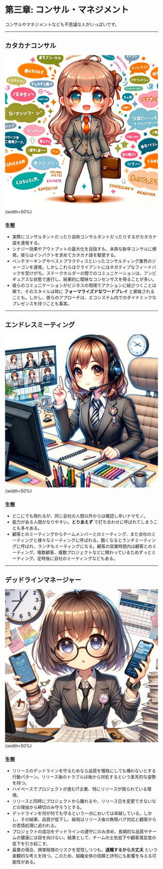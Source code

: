# 第三章: コンサル・マネジメント

コンサルやマネジメントなども不思議な人がいっぱいです。

<hr class="page-wrap" />

## カタカナコンサル

![カタカナコンサル](./images/03/katakana.png){width=50%}

### 生態

- 実際にコンサルタントだったり自称コンサルタントだったりするがカタカナ語を連発する。
- シナジー効果やアウトプットの最大化を目指すも、未熟な新卒コンサルに頻発。彼らはインパクトを求めてカタカナ語を駆使する。
- ベンチマーキングやベストプラクティスといったコンサルティング業界のジャーゴンを連発。しかしこれらはクライアントにはネガティブなフィードバックを受けがち。ステークホルダーの間でのコミュニケーションは、アンビギュアスな状態で進行し、結果的に曖昧なコンセンサスを得ることが多い。
- 彼らのコミュニケーションがビジネスの現場でアクションに結びつくことは稀で、そのスタイルは時に **フォーマライズドなワードプレイ** と揶揄されることも。しかし、彼らのアプローチは、エコシステム内でのダイナミックなプレゼンスを持つことも事実。

<hr class="page-wrap" />

## エンドレスミーティング

![エンドレスミーティング](./images/03/endless_mtg.png){width=50%}

### 生態

- どこにでも現れるが、同じ会社の人間以外からは確認し辛いナマモノ。
- 能力がある人間がなりやすい。**とりあえず** で打ち合わせに呼ばれてしまうことも多々ある。
- 顧客とのミーティングからチームメンバーとのミーティング、また会社のミーティングと様々なミーティングに呼ばれる。酷くなるとランチミーティングに呼ばれ、ランチもミーティングになる。顧客の営業時間内は顧客とのミーティング。複数顧客、複数プロジェクトなどに関わっているためずっとミーティング。定時後に自社のミーティングなどもある。

<hr class="page-wrap" />

## デッドラインマネージャー

![デッドラインマネージャー](./images/03/dead_line_mg.png){width=50%}

### 生態

- リリースのデッドラインを守るためなら品質を犠牲にしても構わないとする行動パターン。リリース後のトラブルは後から対処するという楽天的な姿勢を持つ。
- ハイペースでプロジェクトが進むIT企業、特にリソースが限られている環境。
- リリースと同時にプロジェクトから離れるや、リリース日を変更できないなどの理由から締切のみ守ろうとする。
- デッドラインを何が何でも守るという一点においては卓越している。しかし、その結果、品質が低下し、結局はリリース後の無限バグ対応と顧客からの苦情処理に追われる。
- プロジェクトの成功をデッドラインの遵守にのみ求め、長期的な品質やチームの健康には目を向けない。結果として、チームの士気低下や顧客満足度の低下を引き起こす。
- 最悪の場合、損害賠償のリスクを覚悟しつつも、**退職するから大丈夫** という楽観的な考えを持つ。このため、組織全体の信頼と評判にも影響を与える可能性がある。
